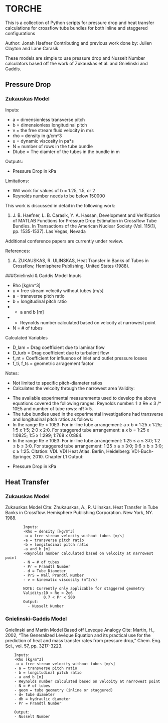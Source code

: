 # TORCHE
This is a collection of Python scripts for pressure drop  and heat transfer calculations for crossflow tube bundles for both inline and staggered configurations

Author: Jonah Haefner
Contributing and previous work done by: Julien Clayton and Lane Carasik

These models are simple to use pressure drop and Nusselt Number calculators based off the work of Zukauskas et al. and Gnielinski and Gaddis.

## Pressure Drop

### Zukauskas Model

Inputs:
- a = dimensionless transverse pitch
- b = dimensionless longitudinal pitch
- v = the free stream fluid velocity in m/s 
- rho = density in g/cm^3
- u = dynamic viscosity in pa*s
- N = number of rows in the tube bundle 
- Dtube = The diamter of the tubes in the bundle in m

Outputs:
- Pressure Drop in kPa

Limitations:
- Will work for values of b = 1.25, 1.5, or 2
- Reynolds number needs to be below 150000

This work is discussed in detail in the following work:

1. J. B. Haefner, L. B. Carasik, Y. A. Hassan, Development and Verification of MATLAB Functions for Pressure Drop Estimation in Crossflow Tube Bundles. In Transactions of the American Nuclear Society (Vol. 115(1), pp. 1535-1537). Las Vegas, Nevada

Additional conference papers are currently under review.

References:
1. A. ZUKAUSKAS, R. ULINSKAS, Heat Transfer in Banks of Tubes in Crossflow, Hemisphere Publishing, United States (1988).

###Gnielinski & Gaddis Model
Inputs
- Rho [kg/m^3]
- u = free stream velocity without tubes [m/s]
- a = transverse pitch ratio
- b = longitudinal pitch ratio
- - a and b [m]
- - Reynolds number calculated based on velcoity at narrowest point
- N = # of tubes

Calculated Variables
- D_lam = Drag coefficient due to laminar flow
- D_turb = Drag coefficient due to turbulent flow
- f_nt = Coefficient for influence of inlet and outlet pressure losses
- f_ti, f_ts = geometric arragement factor  

Notes:
- Not limited to specific pitch-diameter ratios
- Calculates the velcoity through the narrowest area
Validity:
* The available experimental measurements used to develop the above equations covered the following ranges: Reynolds number: 1 ≤ Re ≤ 3 /* 10E5 and number of tube rows: nR ≥  5.
* The tube bundles used in the experimental investigations had transverse and longitudinal pitch ratios as follows: 
 * In the range Re < 10E3: For in-line tube arrangement: a x b = 1:25 x 1:25; 1:5 x 1:5; 2:0 x 2:0. For staggered tube arrangement: a x b = 1:25 x 1:0825; 1:5 x 1:299; 1:768 x 0:884.
 * In the range Re ≥ 10E3: For in-line tube arrangement: 1:25 ≤ a ≤ 3:0; 1:2 ≤  b ≤  3:0. For staggered tube arrangement: 1:25 ≤  a ≤  3:0; 0:6 ≤  b ≤  3:0; c ≥ 1:25.
 Citation: VDI. VDI Heat Atlas. Berlin, Heidelberg: VDI-Buch-Springer, 2010. Chapter L1
Output:
- Pressure Drop in kPa

## Heat Transfer

### Zukauskas Model
Zukauskas Model
        Cite: Zhukauskas, A., R. Ulinskas. Heat Transfer in Tube Banks in Crossflow.
        Hemisphere Publishing Corporation. New York, NY. 1988.
        
            Inputs:
            -Rho = density [kg/m^3]
            -u = free stream velocity without tubes [m/s]
            -a = transverse pitch ratio
            -b = longitudinal pitch ratio
            -a and b [m]
            -Reynolds number calculated based on velcoity at narrowest point
            - N = # of tubes
            - Pr = Prandtl Number
            - d = Tube Diameter
            - PrS = Wall Prandtl Number
            - v = kinematic viscosity (m^2/s)
            
            NOTE: Currently only applicable for staggered geometry
            Validity:10 < Re < 2e6
                     0.7 < Pr < 500
            Output:
              - Nusselt Number
### Gnielinski-Gaddis Model

Gnielinski and Martin Model
Based off Leveque Analogy
    Cite: Martin, H., 2002, “The Generalized Lévêque Equation and its practical use for the prediction of heat and mass transfer rates from pressure drop,” Chem. Eng. Sci., vol. 57, pp. 3217-3223.
    
        Inputs:
        -Rho [kg/m^3]
        -u = free stream velocity without tubes [m/s]
        - a = transverse pitch ratio
        - b = longitudinal pitch ratio
        - a and b [m]
        - Reynolds number calculated based on velcoity at narrowest point
        - N = # of tubes
        - geom = tube geometry (inline or staggered)
        - d= tube diameter
        - dh = hydraulic diameter
        - Pr = Prandtl Number
       
        Output:
        - Nusselt Number

